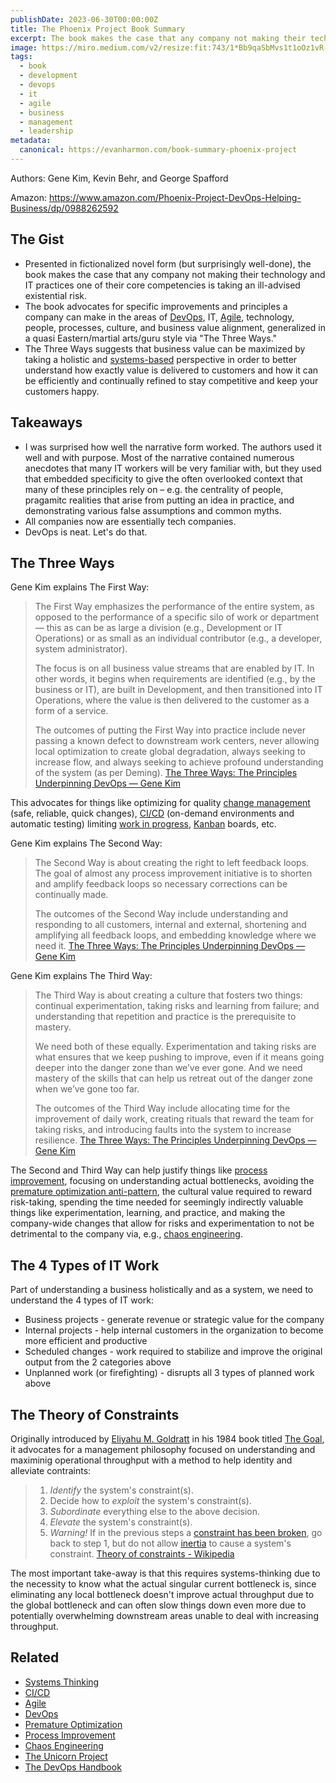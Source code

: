 ```yaml
---
publishDate: 2023-06-30T00:00:00Z
title: The Phoenix Project Book Summary
excerpt: The book makes the case that any company not making their technology and IT practices one of their core competencies is taking an ill-advised existential risk.
image: https://miro.medium.com/v2/resize:fit:743/1*Bb9qaSbMvs1t1oOz1vR--w.png
tags:
  - book
  - development
  - devops
  - it
  - agile
  - business
  - management
  - leadership
metadata:
  canonical: https://evanharmon.com/book-summary-phoenix-project
---
```


Authors: Gene Kim, Kevin Behr, and George Spafford

Amazon: <https://www.amazon.com/Phoenix-Project-DevOps-Helping-Business/dp/0988262592>

## The Gist

- Presented in fictionalized novel form (but surprisingly well-done), the book makes the case that any company not making their technology and IT practices one of their core competencies is taking an ill-advised existential risk.
- The book advocates for specific improvements and principles a company can make in the areas of [DevOps](https://en.wikipedia.org/wiki/DevOps), IT, [Agile](https://en.wikipedia.org/wiki/Agile), technology, people, processes, culture, and business value alignment, generalized in a quasi Eastern/martial arts/guru style via "The Three Ways."
- The Three Ways suggests that business value can be maximized by taking a holistic and [systems-based](https://en.wikipedia.org/wiki/Systems_thinking) perspective in order to better understand how exactly value is delivered to customers and how it can be efficiently and continually refined to stay competitive and keep your customers happy.

## Takeaways

- I was surprised how well the narrative form worked. The authors used it well and with purpose. Most of the narrative contained numerous anecdotes that many IT workers will be very familiar with, but they used that embedded specificity to give the often overlooked context that many of these principles rely on – e.g. the centrality of people, pragamitc realities that arise from putting an idea in practice, and demonstrating various false assumptions and common myths.
- All companies now are essentially tech companies.
- DevOps is neat. Let's do that.

## The Three Ways

Gene Kim explains The First Way:

> The First Way emphasizes the performance of the entire system, as opposed to the performance of a specific silo of work or department — this as can be as large a division (e.g., Development or IT Operations) or as small as an individual contributor (e.g., a developer, system administrator).
>
> The focus is on all business value streams that are enabled by IT. In other words, it begins when requirements are identified (e.g., by the business or IT), are built in Development, and then transitioned into IT Operations, where the value is then delivered to the customer as a form of a service.
>
> The outcomes of putting the First Way into practice include never passing a known defect to downstream work centers, never allowing local optimization to create global degradation, always seeking to increase flow, and always seeking to achieve profound understanding of the system (as per Deming).
> [The Three Ways: The Principles Underpinning DevOps — Gene Kim](https://itrevolution.com/articles/the-three-ways-principles-underpinning-devops/)

This advocates for things like optimizing for quality [change management](https://en.wikipedia.org/wiki/Change_management) (safe, reliable, quick changes), [CI/CD](https://en.wikipedia.org/wiki/CI/CD) (on-demand environments and automatic testing) limiting [work in progress](https://en.wikipedia.org/wiki/Work_in_process), [Kanban](https://en.wikipedia.org/wiki/Kanban) boards, etc.

Gene Kim explains The Second Way:

> The Second Way is about creating the right to left feedback loops. The goal of almost any process improvement initiative is to shorten and amplify feedback loops so necessary corrections can be continually made.
>
> The outcomes of the Second Way include understanding and responding to all customers, internal and external, shortening and amplifying all feedback loops, and embedding knowledge where we need it.
> [The Three Ways: The Principles Underpinning DevOps — Gene Kim](https://itrevolution.com/articles/the-three-ways-principles-underpinning-devops/)

Gene Kim explains The Third Way:

> The Third Way is about creating a culture that fosters two things: continual experimentation, taking risks and learning from failure; and understanding that repetition and practice is the prerequisite to mastery.
>
> We need both of these equally. Experimentation and taking risks are what ensures that we keep pushing to improve, even if it means going deeper into the danger zone than we’ve ever gone. And we need mastery of the skills that can help us retreat out of the danger zone when we’ve gone too far.
>
> The outcomes of the Third Way include allocating time for the improvement of daily work, creating rituals that reward the team for taking risks, and introducing faults into the system to increase resilience.
> [The Three Ways: The Principles Underpinning DevOps — Gene Kim](https://itrevolution.com/articles/the-three-ways-principles-underpinning-devops/)

The Second and Third Way can help justify things like [process improvement](https://www.forbes.com/advisor/business/what-is-process-improvement/), focusing on understanding actual bottlenecks, avoiding the [premature optimization anti-pattern](https://thiagoricieri.medium.com/anti-patterns-by-example-premature-optimization-f46056dd1e39), the cultural value required to reward risk-taking, spending the time needed for seemingly indirectly valuable things like experimentation, learning, and practice, and making the company-wide changes that allow for risks and experimentation to not be detrimental to the company via, e.g., [chaos engineering](https://en.wikipedia.org/wiki/Chaos_engineering).

## The 4 Types of IT Work

Part of understanding a business holistically and as a system, we need to understand the 4 types of IT work:

- Business projects - generate revenue or strategic value for the company
- Internal projects - help internal customers in the organization to become more efficient and productive
- Scheduled changes - work required to stabilize and improve the original output from the 2 categories above
- Unplanned work (or firefighting) - disrupts all 3 types of planned work above

## The Theory of Constraints

Originally introduced by [Eliyahu M. Goldratt](https://en.wikipedia.org/wiki/Eliyahu_M._Goldratt 'Eliyahu M. Goldratt') in his 1984 book titled [The Goal](<https://en.wikipedia.org/wiki/The_Goal_(novel)> 'The Goal (novel)'), it advocates for a management philosophy focused on understanding and maximinig operational throughput with a method to help identity and alleviate contraints:

> 1. *Identify* the system's constraint(s).
> 2. Decide how to *exploit* the system's constraint(s).
> 3. *Subordinate* everything else to the above decision.
> 4. *Elevate* the system's constraint(s).
> 5. *Warning!* If in the previous steps a [constraint has been broken](https://en.wikipedia.org/wiki/Theory_of_constraints?cmdf=Theory+of+Constraints%3A#Breaking_a_constraint), go back to step 1, but do not allow [inertia](https://en.wikipedia.org/wiki/Inertia 'Inertia') to cause a system's constraint.
>    [Theory of constraints - Wikipedia](https://en.wikipedia.org/wiki/theory_of_constraints?cmdf=theory+of+constraints%3a)

The most important take-away is that this requires systems-thinking due to the necessity to know what the actual singular current bottleneck is, since eliminating any local bottleneck doesn't improve actual throughput due to the global bottleneck and can often slow things down even more due to potentially overwhelming downstream areas unable to deal with increasing throughput.

## Related

- [Systems Thinking](https://en.wikipedia.org/wiki/Systems_thinking)
- [CI/CD](https://en.wikipedia.org/wiki/CI/CD)
- [Agile](https://en.wikipedia.org/wiki/Agile)
- [DevOps](https://en.wikipedia.org/wiki/DevOps)
- [Premature Optimization](https://thiagoricieri.medium.com/anti-patterns-by-example-premature-optimization-f46056dd1e39)
- [Process Improvement](https://www.forbes.com/advisor/business/what-is-process-improvement/)
- [Chaos Engineering](https://en.wikipedia.org/wiki/Chaos_engineering)
- [The Unicorn Project](https://www.amazon.com/Unicorn-Project-Developers-Disruption-Thriving-ebook/dp/B07QT9QR41)
- [The DevOps Handbook](https://www.amazon.com/DevOps-Handbook-World-Class-Reliability-Organizations/dp/1950508404)
